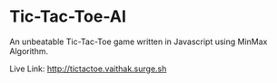 # Tic-Tac-Toe-AI
An unbeatable Tic-Tac-Toe game written in Javascript using MinMax Algorithm.

Live Link: http://tictactoe.vaithak.surge.sh
